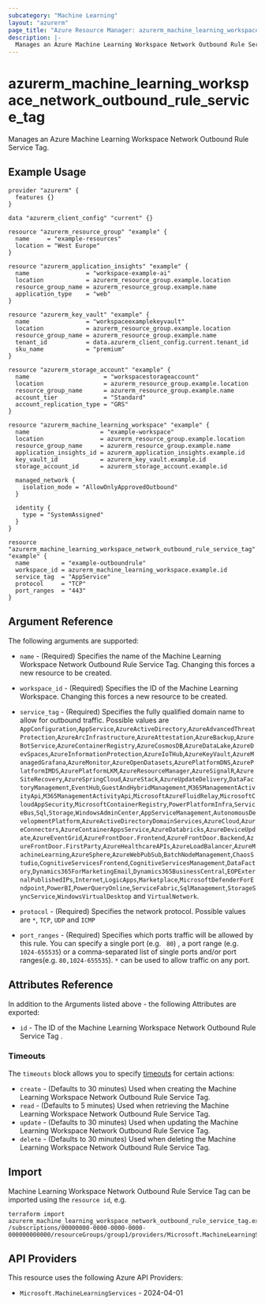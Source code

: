 ```yaml
---
subcategory: "Machine Learning"
layout: "azurerm"
page_title: "Azure Resource Manager: azurerm_machine_learning_workspace_network_outbound_rule_service_tag"
description: |-
  Manages an Azure Machine Learning Workspace Network Outbound Rule Service Tag.
---
```

# azurerm_machine_learning_workspace_network_outbound_rule_service_tag

Manages an Azure Machine Learning Workspace Network Outbound Rule Service Tag.


## Example Usage

```hcl
provider "azurerm" {
  features {}
}

data "azurerm_client_config" "current" {}

resource "azurerm_resource_group" "example" {
  name     = "example-resources"
  location = "West Europe"
}

resource "azurerm_application_insights" "example" {
  name                = "workspace-example-ai"
  location            = azurerm_resource_group.example.location
  resource_group_name = azurerm_resource_group.example.name
  application_type    = "web"
}

resource "azurerm_key_vault" "example" {
  name                = "workspaceexamplekeyvault"
  location            = azurerm_resource_group.example.location
  resource_group_name = azurerm_resource_group.example.name
  tenant_id           = data.azurerm_client_config.current.tenant_id
  sku_name            = "premium"
}

resource "azurerm_storage_account" "example" {
  name                     = "workspacestorageaccount"
  location                 = azurerm_resource_group.example.location
  resource_group_name      = azurerm_resource_group.example.name
  account_tier             = "Standard"
  account_replication_type = "GRS"
}

resource "azurerm_machine_learning_workspace" "example" {
  name                    = "example-workspace"
  location                = azurerm_resource_group.example.location
  resource_group_name     = azurerm_resource_group.example.name
  application_insights_id = azurerm_application_insights.example.id
  key_vault_id            = azurerm_key_vault.example.id
  storage_account_id      = azurerm_storage_account.example.id

  managed_network {
    isolation_mode = "AllowOnlyApprovedOutbound"
  }

  identity {
    type = "SystemAssigned"
  }
}

resource "azurerm_machine_learning_workspace_network_outbound_rule_service_tag" "example" {
  name         = "example-outboundrule"
  workspace_id = azurerm_machine_learning_workspace.example.id
  service_tag  = "AppService"
  protocol     = "TCP"
  port_ranges  = "443"
}
```

## Argument Reference

The following arguments are supported:

* `name` - (Required) Specifies the name of the Machine Learning Workspace Network Outbound Rule Service Tag. Changing this forces a new resource to be created.

* `workspace_id` - (Required) Specifies the ID of the Machine Learning Workspace. Changing this forces a new resource to be created.

* `service_tag` - (Required) Specifies the fully qualified domain name to allow for outbound traffic. Possible values are `AppConfiguration`,`AppService`,`AzureActiveDirectory`,`AzureAdvancedThreatProtection`,`AzureArcInfrastructure`,`AzureAttestation`,`AzureBackup`,`AzureBotService`,`AzureContainerRegistry`,`AzureCosmosDB`,`AzureDataLake`,`AzureDevSpaces`,`AzureInformationProtection`,`AzureIoTHub`,`AzureKeyVault`,`AzureManagedGrafana`,`AzureMonitor`,`AzureOpenDatasets`,`AzurePlatformDNS`,`AzurePlatformIMDS`,`AzurePlatformLKM`,`AzureResourceManager`,`AzureSignalR`,`AzureSiteRecovery`,`AzureSpringCloud`,`AzureStack`,`AzureUpdateDelivery`,`DataFactoryManagement`,`EventHub`,`GuestAndHybridManagement`,`M365ManagementActivityApi`,`M365ManagementActivityApi`,`MicrosoftAzureFluidRelay`,`MicrosoftCloudAppSecurity`,`MicrosoftContainerRegistry`,`PowerPlatformInfra`,`ServiceBus`,`Sql`,`Storage`,`WindowsAdminCenter`,`AppServiceManagement`,`AutonomousDevelopmentPlatform`,`AzureActiveDirectoryDomainServices`,`AzureCloud`,`AzureConnectors`,`AzureContainerAppsService`,`AzureDatabricks`,`AzureDeviceUpdate`,`AzureEventGrid`,`AzureFrontDoor.Frontend`,`AzureFrontDoor.Backend`,`AzureFrontDoor.FirstParty`,`AzureHealthcareAPIs`,`AzureLoadBalancer`,`AzureMachineLearning`,`AzureSphere`,`AzureWebPubSub`,`BatchNodeManagement`,`ChaosStudio`,`CognitiveServicesFrontend`,`CognitiveServicesManagement`,`DataFactory`,`Dynamics365ForMarketingEmail`,`Dynamics365BusinessCentral`,`EOPExternalPublishedIPs`,`Internet`,`LogicApps`,`Marketplace`,`MicrosoftDefenderForEndpoint`,`PowerBI`,`PowerQueryOnline`,`ServiceFabric`,`SqlManagement`,`StorageSyncService`,`WindowsVirtualDesktop` and `VirtualNetwork`. 

* `protocol` - (Required) Specifies the network protocol. Possible values are `*`, `TCP`, `UDP` and `ICMP`

* `port_ranges` - (Required) Specifies which ports traffic will be allowed by this rule. You can specify a single port (e.g. ` 80`) ,  a port range  (e.g. `1024-655535`) or a comma-separated list of single ports and/or port ranges(e.g. `80,1024-655535`). `*` can be used to allow traffic on any port.


## Attributes Reference

In addition to the Arguments listed above - the following Attributes are exported:

* `id` - The ID of the Machine Learning Workspace Network Outbound Rule Service Tag .

### Timeouts

The `timeouts` block allows you to specify [timeouts](https://www.terraform.io/language/resources/syntax#operation-timeouts) for certain actions:

* `create` - (Defaults to 30 minutes) Used when creating the Machine Learning Workspace Network Outbound Rule Service Tag.
* `read` - (Defaults to 5 minutes) Used when retrieving the Machine Learning Workspace Network Outbound Rule Service Tag.
* `update` - (Defaults to 30 minutes) Used when updating the Machine Learning Workspace Network Outbound Rule Service Tag.
* `delete` - (Defaults to 30 minutes) Used when deleting the Machine Learning Workspace Network Outbound Rule Service Tag.

## Import

Machine Learning Workspace Network Outbound Rule Service Tag can be imported using the `resource id`, e.g.

```shell
terraform import azurerm_machine_learning_workspace_network_outbound_rule_service_tag.example /subscriptions/00000000-0000-0000-0000-000000000000/resourceGroups/group1/providers/Microsoft.MachineLearningServices/workspaces/workspace1/outboundRules/rule1
```

## API Providers
<!-- This section is generated, changes will be overwritten -->
This resource uses the following Azure API Providers:

* `Microsoft.MachineLearningServices` - 2024-04-01
